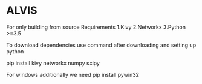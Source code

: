 # ALVIS
For only building from source
Requirements
1.Kivy
2.Networkx
3.Python >=3.5


To download dependencies use command after downloading and setting up python

pip install kivy networkx numpy scipy

For windows additionally we need
pip install pywin32
